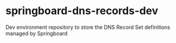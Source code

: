 # springboard-dns-records-dev
Dev environment repository to store the DNS Record Set definitions managed by Springboard
